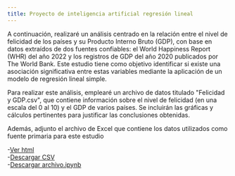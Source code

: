 ```yaml
---
title: Proyecto de inteligencia artificial regresión lineal
---
```

A continuación, realizaré un análisis centrado en la relación entre el nivel de felicidad de los países y su Producto Interno Bruto (GDP), con base en datos extraídos de dos fuentes confiables: el World Happiness Report (WHR) del año 2022 y los registros de GDP del año 2020 publicados por The World Bank. Este estudio tiene como objetivo identificar si existe una asociación significativa entre estas variables mediante la aplicación de un modelo de regresión lineal simple.  

Para realizar este análisis, emplearé un archivo de datos titulado "Felicidad y GDP.csv", que contiene información sobre el nivel de felicidad (en una escala del 0 al 10) y el GDP de varios países. Se incluirán las gráficas y cálculos pertinentes para justificar las conclusiones obtenidas.  

Además, adjunto el archivo de Excel que contiene los datos utilizados como fuente primaria para este estudio  

-[Ver html](RegresionLineal(2).html)  
-[Descargar CSV](RegresionLineal.csv)  
-[Descargar archivo.ipynb](RegresionLineal(2).ipynb)  



